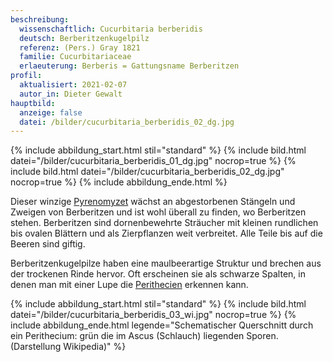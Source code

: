 ```yaml
---
beschreibung:
  wissenschaftlich: Cucurbitaria berberidis
  deutsch: Berberitzenkugelpilz
  referenz: (Pers.) Gray 1821
  familie: Cucurbitariaceae
  erlaeuterung: Berberis = Gattungsname Berberitzen
profil:
  aktualisiert: 2021-02-07
  autor_in: Dieter Gewalt
hauptbild:
  anzeige: false
  datei: /bilder/cucurbitaria_berberidis_02_dg.jpg
---
```



{% include abbildung_start.html stil="standard" %}
{% include bild.html datei="/bilder/cucurbitaria_berberidis_01_dg.jpg" nocrop=true %}
{% include bild.html datei="/bilder/cucurbitaria_berberidis_02_dg.jpg" nocrop=true %}
{% include abbildung_ende.html %}

Dieser winzige [Pyrenomyzet](<Pyrenomyzeten "Glossar">) wächst an abgestorbenen Stängeln und Zweigen von Berberitzen und ist wohl überall zu finden, wo Berberitzen stehen. Berberitzen sind dornenbewehrte  Sträucher mit kleinen rundlichen bis ovalen Blättern und als Zierpflanzen weit verbreitet. Alle Teile bis auf die Beeren sind giftig.

Berberitzenkugelpilze haben eine maulbeerartige Struktur und brechen aus der trockenen Rinde hervor. Oft erscheinen sie als schwarze Spalten, in denen man mit einer Lupe die [Perithecien](<Perithecien "Glossar">) erkennen kann.

{% include abbildung_start.html stil="standard" %}
{% include bild.html datei="/bilder/cucurbitaria_berberidis_03_wi.jpg" nocrop=true %}
{% include abbildung_ende.html legende="Schematischer Querschnitt durch ein Perithecium: grün die im Ascus (Schlauch) liegenden Sporen. (Darstellung Wikipedia)" %}